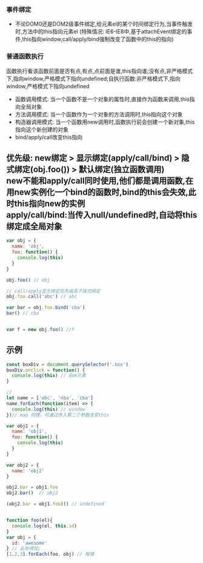 ### 事件绑定
- 不论DOM0还是DOM2级事件绑定,给元素el的某个时间绑定行为,当事件触发时,方法中的this指向元素el
(特殊情况: IE6-IE8中,基于attachEvent绑定的事件,this指向window,call/apply/bind强制改变了函数中的this的指向)
### 普通函数执行
函数执行看该函数前面是否有点,有点,点前面是谁,this指向谁;没有点,非严格模式下,指向window,严格模式下指向undefined;自执行函数:非严格模式下,指向window,严格模式下指向undefined

- 函数调用模式: 当一个函数不是一个对象的属性时,直接作为函数来调用,this指向全局对象
- 方法调用模式: 当一个函数作为一个对象的方法调用时,this指向这个对象
- 构造器调用模式: 当一个函数用new调用时,函数执行前会创建一个新对象,this指向这个新创建的对象
- bind/apply/call改变this指向

优先级: new绑定 > 显示绑定(apply/call/bind) > 隐式绑定(obj.foo()) > 默认绑定(独立函数调用)  
**new不能和apply/call同时使用,他们都是调用函数,在用new实例化一个bind的函数时,bind的this会失效,此时this指向new的实例**  
**apply/call/bind:当传入null/undefined时,自动将this绑定成全局对象**
- 
```js
var obj = {
  name: 'obj',
  foo: function() {
    console.log(this)
  }
}

obj.foo() // obj

// call/apply显示绑定优先级高于隐式绑定
obj.foo.call('abc') // abc

var bar = obj.foo.bind('cba')
bar() // cba


var f = new obj.foo() //f 
```

## 示例
```js
const boxDiv = document.querySelector('.box')
boxDiv.onclick = function() {
  console.log(this) // dom元素
}

//
let name = ['abc', 'nba', 'cba']
name.forEach(function(item) => {
  console.log(this) // window
})// map 同理，可通过传入第二个参数改变this

var obj1 = {
  name: 'obj1',
  foo: function() {
    console.log(this)
  }
}

var obj2 = {
  name: 'obj2'
}

obj2.bar = obj1.foo
obj2.bar()  // obj2

(obj2.bar = obj1.foo)() // undefined


function foo(el){
  console.log(el, this.id)
}
var obj = {
  id: 'awesome'
} // 此处得加;
[1,2,3].forEach(foo, obj) // 报错
```